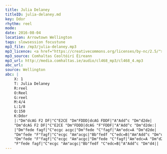 ```yaml
---
title: Julia Delaney
titleID: julia-delaney.md
key: Ddor
rhythm: reel
mode:
date: 2016-08-04
location: Arrowtown Wellington
tags: slowsession focustune
mp3_file: /mp3/julia-delaney.mp3
mp3_licence: <a href="https://creativecommons.org/licenses/by-nc/2.5/">CC-BY-NC-2.5</a>
mp3_source: Comhaltas Ceoltóirí Éireann
mp3_url: http://media.comhaltas.ie/audio/cl468_mp3/cl468_4.mp3
abc_url:
source: Wellington
abc: |
    X: 1
    T: Julia Delaney
    R:reel
    O:Reel
    G:reel
    M:4/4
    L:1/8
    Q:150
    K:Ddor
    |:"Dm"dcAG F2 DF|"C"E2CE "Dm"FDDD|dcAG FDDF|"A"Add^c "Dm"d2de|
    "Dm"dcAG F2 DF|"C"E2CE "Dm"FDDD|dcAG "F"FDDF|"A"Add^c "Dm"d2de:|
    |"Dm"fede fagf|"C"ecgc acgc|"Dm"fede "C"fagf|"Am"edc=A "Dm"d2de|
    "Dm"fede "F"fagf|"C"ecgc "Am"acgc|"Bb"fedf "C"edc=B|"Am"Add^c "Dm"d2 de|
    "Dm"fede "F"fagf|"C"ecgc "Am"acgc|"Dm"fede "C"fagf|"Am"edc=A "Dm"d2de|
    "F"fede fagf|"C"ecgc "Am"acgc|"Bb"fedf "C"edc=B|"A"Add^c "Dm"d4||
---
```

